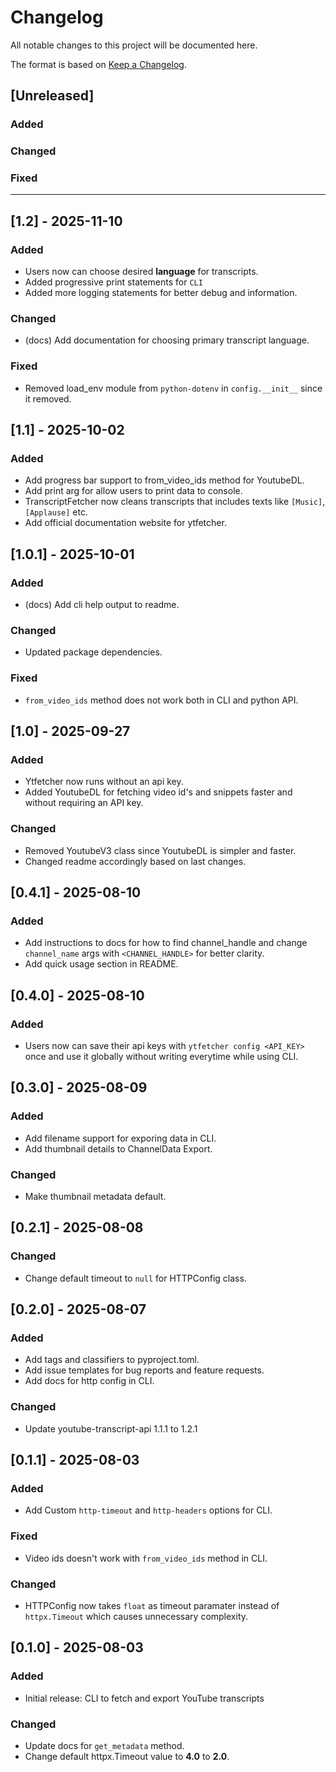 # Changelog

All notable changes to this project will be documented here.

The format is based on [Keep a Changelog](https://keepachangelog.com/en/1.0.0/).

## [Unreleased]
### Added

### Changed

### Fixed
---

## [1.2] - 2025-11-10
### Added
- Users now can choose desired **language** for transcripts.
- Added progressive print statements for `CLI`
- Added more logging statements for better debug and information.

### Changed
- (docs) Add documentation for choosing primary transcript language.

### Fixed
- Removed load_env module from `python-dotenv` in `config.__init__` since it removed.

## [1.1] - 2025-10-02
### Added
- Add progress bar support to from_video_ids method for YoutubeDL.
- Add print arg for allow users to print data to console.
- TranscriptFetcher now cleans transcripts that includes texts like `[Music]`, `[Applause]` etc.
- Add official documentation website for ytfetcher.

## [1.0.1] - 2025-10-01
### Added
- (docs) Add cli help output to readme.

### Changed
- Updated package dependencies.

### Fixed
- `from_video_ids` method does not work both in CLI and python API.

## [1.0] - 2025-09-27
### Added
- Ytfetcher now runs without an api key.
- Added YoutubeDL for fetching video id's and snippets faster and without requiring an API key.

### Changed
- Removed YoutubeV3 class since YoutubeDL is simpler and faster.
- Changed readme accordingly based on last changes.

## [0.4.1] - 2025-08-10
### Added
- Add instructions to docs for how to find channel_handle and change `channel_name` args with `<CHANNEL_HANDLE>` for better clarity.
- Add quick usage section in README.

## [0.4.0] - 2025-08-10
### Added
- Users now can save their api keys with `ytfetcher config <API_KEY>` once and use it globally without writing everytime while using CLI.

## [0.3.0] - 2025-08-09
### Added
- Add filename support for exporing data in CLI.
- Add thumbnail details to ChannelData Export.

### Changed
- Make thumbnail metadata default.

## [0.2.1] - 2025-08-08
### Changed
- Change default timeout to `null` for HTTPConfig class.

## [0.2.0] - 2025-08-07
### Added
- Add tags and classifiers to pyproject.toml.
- Add issue templates for bug reports and feature requests.
- Add docs for http config in CLI.

### Changed
- Update youtube-transcript-api 1.1.1 to 1.2.1

## [0.1.1] - 2025-08-03

### Added
- Add Custom `http-timeout` and `http-headers` options for CLI.

### Fixed
- Video ids doesn't work with `from_video_ids` method in CLI.

### Changed
- HTTPConfig now takes `float` as timeout paramater instead of `httpx.Timeout` which causes unnecessary complexity.

## [0.1.0] - 2025-08-03
### Added
- Initial release: CLI to fetch and export YouTube transcripts

### Changed
- Update docs for `get_metadata` method.
- Change default httpx.Timeout value to **4.0** to **2.0**.
